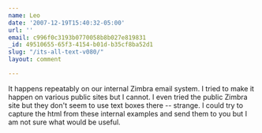 ```yaml
---
name: Leo
date: '2007-12-19T15:40:32-05:00'
url: ''
email: c996f0c3193b0770058b8b027e819831
_id: 49510655-65f3-4154-b01d-b35cf8ba52d1
slug: "/its-all-text-v080/"
layout: comment

---
```


It happens repeatably on our internal Zimbra email system.
I tried to make it happen on various public sites but I cannot.
I even tried the public Zimbra site but they don't seem to use text boxes there -- strange.
I could try to capture the html from these internal examples and send them to you but I am not sure what would be useful.
